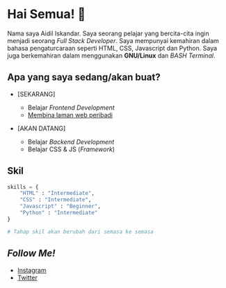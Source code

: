 # Hai Semua! 👋

Nama saya Aidil Iskandar. Saya seorang pelajar yang bercita-cita ingin menjadi seorang *Full Stack Developer*. Saya mempunyai kemahiran dalam bahasa pengaturcaraan seperti HTML, CSS, Javascript dan Python. Saya juga berkemahiran dalam menggunakan **GNU/Linux** dan *BASH Terminal*.



## Apa yang saya sedang/akan buat?
* [SEKARANG]
  - Belajar *Frontend Development*
  - [Membina laman web peribadi](https://aidil-sekandar.github.io "Aidil Iskandar")

* [AKAN DATANG]
  - Belajar *Backend Development*
  - Belajar CSS & JS (*Framework*)

## Skil

```Python
skills = { 
    "HTML" : "Intermediate",
    "CSS" : "Intermediate",
    "Javascript" : "Beginner",
    "Python" : "Intermediate"
} 

# Tahap skil akan berubah dari semasa ke semasa
```

## *Follow Me!*
* [Instagram](https://instagram.com/aidil_sekandar/)
* [Twitter](https://twitter.com/4idil_sekandar/)

